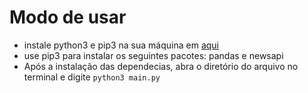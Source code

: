 # Modo de usar

* instale python3 e pip3 na sua máquina em [aqui](https://www.python.org/downloads/)
* use pip3 para instalar os seguintes pacotes: pandas e newsapi
* Após a instalação das dependecias, abra o diretório do arquivo no terminal e digite `python3 main.py`